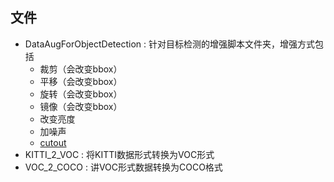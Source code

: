 ## 文件
- DataAugForObjectDetection : 针对目标检测的增强脚本文件夹，增强方式包括
    - 裁剪（会改变bbox）
    - 平移（会改变bbox）
    - 旋转（会改变bbox）
    - 镜像（会改变bbox）
    - 改变亮度
    - 加噪声
    - [cutout](https://arxiv.org/abs/1708.04552)
- KITTI_2_VOC : 将KITTI数据形式转换为VOC形式
- VOC_2_COCO : 讲VOC形式数据转换为COCO格式
